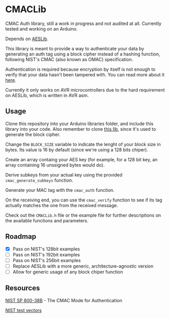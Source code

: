 # CMACLib

CMAC Auth library, still a work in progress and not audited at all. Currently tested and working on an Arduino.

Depends on [AESLib](https://github.com/igormp/AESLib).

This library is meant to provide a way to authenticate your data by generating an auth tag using a block cipher instead of a hashing function, following NIST's CMAC (also known as OMAC) specification.

Authentication is required because encryption by itself is not enough to verify that your data hasn't been tampered with. You can read more about it [here](https://en.wikipedia.org/wiki/Message_authentication_code).

Currently it only works on AVR microcontrollers due to the hard requirement on AESLib, which is written in AVR asm.

## Usage

Clone this repository into your Arduino libraries folder, and include this library into your code. Also remember to clone [this lib](https://github.com/igormp/AESLib), since it's used to generate the block cipher.

Change the `BLOCK_SIZE` variable to indicate the lenght of your block size in bytes. Its value is 16 by default (since we're using a 128 bits chiper).

Create an array containg your AES key (for example, for a 128 bit key, an array containing 16 unssigned bytes would do).

Derive subkeys from your actual key using the provided `cmac_generate_subkeys` function.

Generate your MAC tag with the `cmac_auth` function.

On the receiving end, you can use the `cmac_verify` function to see if its tag actually matches the one from the received message.

Check out the `CMACLib.h` file or the example file for further descriptions on the available functions and parameters.

## Roadmap

- [X] Pass on NIST's 128bit examples
- [ ] Pass on NIST's 192bit examples
- [ ] Pass on NIST's 256bit examples
- [ ] Replace AESLib with a more generic, architecture-agnostic version
- [ ] Allow for generic usage of any block chiper function

## Resources

[NIST SP 800-38B](https://csrc.nist.gov/publications/detail/sp/800-38b/final) - The CMAC Mode for Authentication

[NIST test vectors](https://csrc.nist.gov/CSRC/media/Projects/Cryptographic-Standards-and-Guidelines/documents/examples/AES_CMAC.pdf)